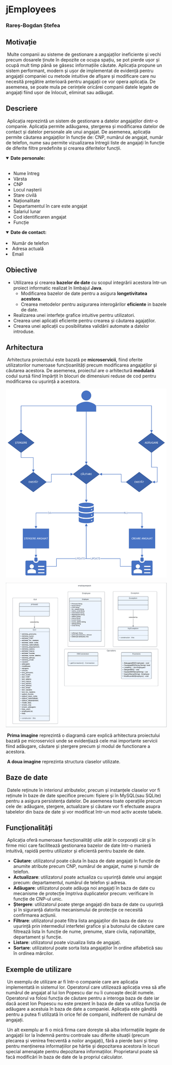 # jEmployees
### Rareș-Bogdan Ștefea

## Motivație

&nbsp;Multe companii au sisteme de gestionare a angajaților ineficiente și vechi precum dosarele ținute în depozite ce ocupa spațiu, se pot pierde ușor și ocupă mult timp până se găsesc informațiile căutate.
Aplicația propune un sistem performant, modern și ușor de implementat de evidență pentru angajații companiei cu metode intuitive de afișare și modificare care nu necesită pregătire anterioară pentru angajații ce vor opera aplicația.
De asemenea, se poate mula pe cerințele oricărei companii datele legate de angajați fiind ușor de înlocuit, eliminat sau adăugat.

## Descriere

&nbsp;Aplicația reprezintă un sistem de gestionare a datelor angajaților dintr-o companie.
Aplicația permite adăugarea, ștergerea și modificarea datelor de contact și datelor personale ale unui angajat.
De asemenea, aplicația permite căutarea angajaților în funcție de: CNP, numărul de angajat, număr de telefon, nume sau permite vizualizarea întregii liste de angajați în funcție de diferite filtre predefinite și crearea diferitelor funcții.

<details open>
<summary> <b>Date personale:</b></summary>
<br>
  <ul>
<li> Nume întreg </li>
<li> Vârsta </li>
<li> CNP </li>
<li>Locul nașterii</li>
<li>Stare civilă</li>
<li> Naționalitate </li>
<li> Departamentul în care este angajat </li>
<li> Salariul lunar </li>
<li>Cod identificaren angajat</li>
<li>Funcție</li>
    </ul>
</details>

<details open>
<summary><b>Date de contact:</b></summary>
<br>
<li>Număr de telefon</li>
<li>Adresa actuală</li>
<li>Email</li> 
</details>

## Obiective

* Utilizarea și crearea **bazelor de date** cu scopul integrării acestora într-un proiect informatic realizat în limbajul **Java**.
  - Modificarea bazelor de date pentru a asigura **longetivitatea acestora**.
  - Crearea metodelor pentru asigurarea interogărilor **eficiente** in bazele de date.
* Realizarea unei interfețe grafice intuitive pentru utilizatori.
* Crearea unei aplicații eficiente pentru crearea și căutarea agajaților.
* Crearea unei aplicații cu posibilitatea validării automate a datelor introduse.

## Arhitectura

&nbsp;Arhitectura proiectului este bazată pe **microservicii**, fiind oferite utilizatorilor numeroase funcțioanlități precum modificarea angajaților și căutarea acestora. De asemenea, proiectul are o arhitectură **modulară** codul sursă fiind împărțit în blocuri de dimensiuni reduse de cod pentru modificarea cu ușurință a acestora.

![Exemplu de procese pentru arhitectura microserviciilor](documentatie-ghid-utlizare-raport/Vizualizarea_proceselor.png)

![Diagrama claselor exemplu](documentatie-ghid-utlizare-raport/clase3.png)

&nbsp;**Prima imagine** reprezintă o diagramă care explică arhitectura proiectului bazată pe microservicii unde se evidențiază cele mai importante servicii fiind adăugare, căutare și ștergere precum și modul de functionare a acestora.

&nbsp;**A doua imagine** reprezinta structura claselor utilizate.

## Baze de date

&nbsp;Datele reținute în interiorul atributelor, precum și instanțele claselor vor fi reținute în baze de date specifice precum: fișiere și în MySQL(sau SQLite) pentru a asigura persistența datelor. De asemenea toate operațiile precum cele de: adăugare, ștergere, actualizare și căutare vor fi efectuate asupra tabelelor din baza de date și vor modificat într-un mod activ aceste tabele.
## Funcționalități

&nbsp;Aplicația oferă numeroase funcționalități utile atât în corporații cât și în firme mici care facilitează gestionarea bazelor de date într-o manieră intuitivă, rapidă pentru utilizator și eficientă pentru bazele de date.

<ul>
  <li><b>Căutare</b>: utilizatorul poate căuta în baza de date angajați în funcție de anumite atribute precum CNP, numărul de angajat, nume și număr de telefon.</li>
  <li><b>Actualizare</b>: utilizatorul poate actualiza cu ușurință datele unui angajat precum: departamentul, numărul de telefon și adresa.</li>
  <li><b>Adăugare</b>: utilizatorul poate adăuga noi angajați în baza de date cu mecanisme de protecție împtriva duplicatelor precum: verificare în funcție de CNP-ul unic.</li>
  <li><b>Ștergere</b>: utilizatorul poate șterge angajați din baza de date cu ușurință și în siguranță datorita mecanismului de protecție ce necesită confirmarea acțiunii.</li>
  <li><b>Filtrare</b>: utilizatorul poate filtra lista angajaților din baza de date cu ușurință prin intermediul interfetei grafice și a butonului de căutare care filtrează lista în funcție de nume, prenume, stare civila, naționaltățe, departament și funcție.</li>
  <li><b>Listare</b>: utilizatorul poate vizualiza lista de angajați.</li>
  <li><b>Sortare</b>: utilizatorul poate sorta lista angajaților în ordine alfabetică sau în ordinea mărcilor.</li>


</ul>

## Exemple de utilizare

&nbsp;Un exemplu de utilizare ar fi într-o companie care are aplicația implementată in sistemul lor. Operatorul care utilizează aplicația vrea să afle numărul de angajat al lui Ion Popescu dar nu îi cunoaște decât numele. Operatorul va folosi funcția de căutare pentru a interoga baza de date iar dacă acest Ion Popescu nu este prezent în baza de date va utiliza funcția de adăugare a acestuia în baza de date a companiei. Aplicația este gândită pentru a putea fi utilizată în orice fel de companii, indiferent de numărul de angajați.

&nbsp;Un alt exemplu ar fi o mică firma care dorește să aiba informațiile legate de angajații lor la îndemnă pentru controale sau diferite situații (precum plecarea și venirea frecventă a noilor angajați), fără a pierde bani și timp pentru menținerea informațiilor pe hârtie și depozitarea acestora în locuri special amenajate pentru depozitarea informațiilor. Proprietarul poate să facă modificări în baza de date de la propriul calculator.
